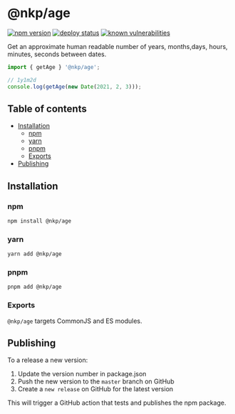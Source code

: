 # @nkp/age

[![npm version](https://badge.fury.io/js/%40nkp%2Fage.svg)](https://www.npmjs.com/package/@nkp/age)
[![deploy status](https://github.com/nickkelly1/nkp-age/actions/workflows/release.yml/badge.svg)](https://github.com/nickkelly1/nkp-age/actions/workflows/release.yml)
[![known vulnerabilities](https://snyk.io/test/github/nickkelly1/nkp-age/badge.svg)](https://snyk.io/test/github/nickkelly1/nkp-age)

Get an approximate human readable number of years, months,days, hours, minutes, seconds between dates.

```ts
import { getAge } '@nkp/age';

// 1y1m2d
console.log(getAge(new Date(2021, 2, 3)));
```

## Table of contents

- [Installation](#installation)
  - [npm](#npm)
  - [yarn](#yarn)
  - [pnpm](#pnpm)
  - [Exports](#exports)
- [Publishing](#publishing)

## Installation

### npm

```sh
npm install @nkp/age
```

### yarn

```sh
yarn add @nkp/age
```

### pnpm

```sh
pnpm add @nkp/age
```

### Exports

`@nkp/age` targets CommonJS and ES modules.

## Publishing

To a release a new version:

1. Update the version number in package.json
2. Push the new version to the `master` branch on GitHub
3. Create a `new release` on GitHub for the latest version

This will trigger a GitHub action that tests and publishes the npm package.
